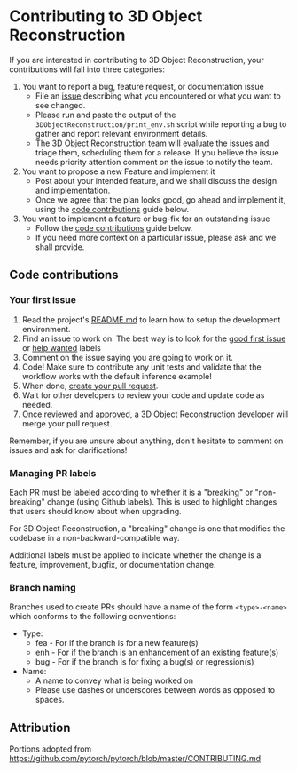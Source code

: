 # Contributing to 3D Object Reconstruction

If you are interested in contributing to 3D Object Reconstruction, your contributions will fall
into three categories:
1. You want to report a bug, feature request, or documentation issue
    - File an [issue](hhttps://github.com/NVIDIA/3DObjectReconstruction/issues/new/choose)
    describing what you encountered or what you want to see changed.
    - Please run and paste the output of the `3DObjectReconstruction/print_env.sh` script while
    reporting a bug to gather and report relevant environment details.
    - The 3D Object Reconstruction team will evaluate the issues and triage them, scheduling
    them for a release. If you believe the issue needs priority attention
    comment on the issue to notify the team.
2. You want to propose a new Feature and implement it
    - Post about your intended feature, and we shall discuss the design and
    implementation.
    - Once we agree that the plan looks good, go ahead and implement it, using
    the [code contributions](#code-contributions) guide below.
3. You want to implement a feature or bug-fix for an outstanding issue
    - Follow the [code contributions](#code-contributions) guide below.
    - If you need more context on a particular issue, please ask and we shall
    provide.

## Code contributions

### Your first issue

1. Read the project's [README.md](https://github.com/NVIDIA/3DObjectReconstruction/blob/main/README.md)
    to learn how to setup the development environment.
2. Find an issue to work on. The best way is to look for the [good first issue](https://github.com/nvidia/3DObjectReconstruction/issues?q=is%3Aissue+is%3Aopen+label%3A%22good+first+issue%22)
    or [help wanted](https://github.com/nvidia/3DObjectReconstruction/issues?q=is%3Aissue+is%3Aopen+label%3A%22help+wanted%22) labels
3. Comment on the issue saying you are going to work on it.
4. Code! Make sure to contribute any unit tests and validate that the workflow works with the default inference example!
6. When done, [create your pull request](https://github.com/nvidia/3DObjectReconstruction/compare).
7. Wait for other developers to review your code and update code as needed.
8. Once reviewed and approved, a 3D Object Reconstruction developer will merge your pull request.

Remember, if you are unsure about anything, don't hesitate to comment on issues and ask for clarifications!

### Managing PR labels

Each PR must be labeled according to whether it is a "breaking" or "non-breaking" change (using Github labels). This is used to highlight changes that users should know about when upgrading.

For 3D Object Reconstruction, a "breaking" change is one that modifies the codebase in a
non-backward-compatible way. 

Additional labels must be applied to indicate whether the change is a feature, improvement, bugfix, or documentation change. 

### Branch naming

Branches used to create PRs should have a name of the form `<type>-<name>`
which conforms to the following conventions:
- Type:
    - fea - For if the branch is for a new feature(s)
    - enh - For if the branch is an enhancement of an existing feature(s)
    - bug - For if the branch is for fixing a bug(s) or regression(s)
- Name:
    - A name to convey what is being worked on
    - Please use dashes or underscores between words as opposed to spaces.

## Attribution
Portions adopted from https://github.com/pytorch/pytorch/blob/master/CONTRIBUTING.md
